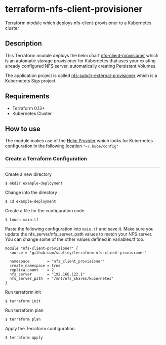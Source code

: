 # terraform-nfs-client-provisioner
Terraform module which deploys nfs-client-provisioner to a Kubernetes cluster

## Description

This Terraform module deploys the helm chart [nfs-client-provisioner](https://github.com/helm/charts/tree/master/stable/nfs-client-provisioner) which is an automatic storage provisioner for Kubernetes that uses your existing already configured NFS server, automatically creating Persistant Volumes.

The application project is called [nfs-subdir-external-provisioner](https://github.com/kubernetes-sigs/nfs-subdir-external-provisioner) which is a Kubernetets Sigs project.

## Requirements

- Terraform 0.13+
- Kubernetes Cluster 

## How to use

The module makes use of the [Helm Provider](https://registry.terraform.io/providers/hashicorp/helm/latest/docs) which looks for Kubernetes configuration in the following location ```"~/.kube/config"```

### Create a Terraform Configuration
---

Create a new directory

```shell
$ mkdir example-deployment
```

Change into the directory

```shell
$ cd example-deployment
```

Create a file for the configuration code

```shell
$ touch main.tf
```

Paste the following configuration into ```main.tf``` and save it. Make sure you update the nfs_server/nfs_server_path values to match your NFS server. You can change some of the other values defined in variables.tf too.

```
module "nfs-client-provisioner" {
  source = "github.com/sculley/terraform-nfs-client-provisioner"

  namespace        = "nfs_client_provisioner"
  create_namespace = true
  replica_count    = 2
  nfs_server       = "192.168.122.1"
  nfs_server_path  = "/mnt/nfs_shares/kubernetes"
}
```

Run terraform init

```shell
$ terraform init
```

Run terraform plan

```
$ terraform plan
```

Apply the Terraform configuration

```shell
$ terraform apply
```
